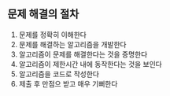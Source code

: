 ## 문제 해결의 절차

1. 문제를 정확히 이해한다
2. 문제를 해결하는 알고리즘을 개발한다
3. 알고리즘이 문제를 해결한다는 것을 증명한다
4. 알고리즘이 제한시간 내에 동작한다는 것을 보인다
5. 알고리즘을 코드로 작성한다
6. 제출 후 만점으 받고 매우 기뻐한다